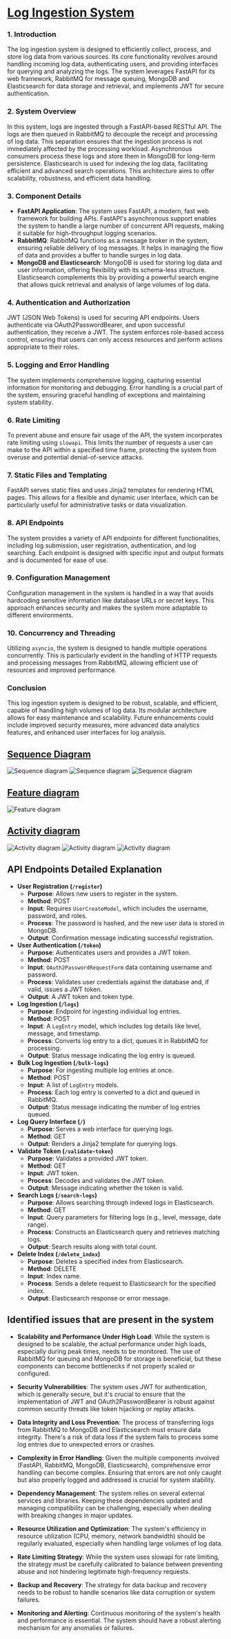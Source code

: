 # [Log Ingestion System](http://43.204.168.235:3000)


### 1. Introduction
The log ingestion system is designed to efficiently collect, process, and store log data from various sources. Its core functionality revolves around handling incoming log data, authenticating users, and providing interfaces for querying and analyzing the logs. The system leverages FastAPI for its web framework, RabbitMQ for message queuing, MongoDB and Elasticsearch for data storage and retrieval, and implements JWT for secure authentication.

### 2. System Overview
In this system, logs are ingested through a FastAPI-based RESTful API. The logs are then queued in RabbitMQ to decouple the receipt and processing of log data. This separation ensures that the ingestion process is not immediately affected by the processing workload. Asynchronous consumers process these logs and store them in MongoDB for long-term persistence. Elasticsearch is used for indexing the log data, facilitating efficient and advanced search operations. This architecture aims to offer scalability, robustness, and efficient data handling.

### 3. Component Details

- **FastAPI Application**: The system uses FastAPI, a modern, fast web framework for building APIs. FastAPI's asynchronous support enables the system to handle a large number of concurrent API requests, making it suitable for high-throughput logging scenarios.
- **RabbitMQ**: RabbitMQ functions as a message broker in the system, ensuring reliable delivery of log messages. It helps in managing the flow of data and provides a buffer to handle surges in log data.
- **MongoDB and Elasticsearch**: MongoDB is used for storing log data and user information, offering flexibility with its schema-less structure. Elasticsearch complements this by providing a powerful search engine that allows quick retrieval and analysis of large volumes of log data.

### 4. Authentication and Authorization
JWT (JSON Web Tokens) is used for securing API endpoints. Users authenticate via OAuth2PasswordBearer, and upon successful authentication, they receive a JWT. The system enforces role-based access control, ensuring that users can only access resources and perform actions appropriate to their roles.

### 5. Logging and Error Handling
The system implements comprehensive logging, capturing essential information for monitoring and debugging. Error handling is a crucial part of the system, ensuring graceful handling of exceptions and maintaining system stability.

### 6. Rate Limiting
To prevent abuse and ensure fair usage of the API, the system incorporates rate limiting using `slowapi`. This limits the number of requests a user can make to the API within a specified time frame, protecting the system from overuse and potential denial-of-service attacks.

### 7. Static Files and Templating
FastAPI serves static files and uses Jinja2 templates for rendering HTML pages. This allows for a flexible and dynamic user interface, which can be particularly useful for administrative tasks or data visualization.

### 8. API Endpoints
The system provides a variety of API endpoints for different functionalities, including log submission, user registration, authentication, and log searching. Each endpoint is designed with specific input and output formats and is documented for ease of use.

### 9. Configuration Management
Configuration management in the system is handled in a way that avoids hardcoding sensitive information like database URLs or secret keys. This approach enhances security and makes the system more adaptable to different environments.

### 10. Concurrency and Threading
Utilizing `asyncio`, the system is designed to handle multiple operations concurrently. This is particularly evident in the handling of HTTP requests and processing messages from RabbitMQ, allowing efficient use of resources and improved performance.


### Conclusion
This log ingestion system is designed to be robust, scalable, and efficient, capable of handling high volumes of log data. Its modular architecture allows for easy maintenance and scalability. Future enhancements could include improved security measures, more advanced data analytics features, and enhanced user interfaces for log analysis.


## [Sequence Diagram](https://showme.redstarplugin.com/d/d:hN60Zz3J)

![Sequence diagram](app/images/activity_diag_1.png)
![Sequence diagram](app/images/activity_diag_2.png)
![Sequence diagram](app/images/activity_diag_3.png)

## [Feature diagram](https://mermaid.live/view#pako:eNpVkt1O4zAQhV9l5Gt4gV6slJJ0t4iKlobdi4SLwZ4kFsk4-EcCUd59Jwmi1FeWfc7xNzP-UNoZUivVehw7KPOaQVZWbTDEbL-Fh-JYNqkH2T_B9fWv051rIceIJ1hXD_j8bOPuAIdEiZ4W73qWZeGddecduxRg752mECy3J7ipdo5bl68v5Fs29Dbf51XRy9tWB0Kvuy9VUT0G8pCl2BHLJUbreAG6_VdC6V6IwwmyRb0RskhwZwcbJXTRzdXQa6IQYYeMLQ0S9e35XR2jpGrY2J4CIBsoaRh7PCc8TgEC6mfQL9-fagou2IzOcgyL8i96OxW-SawnUuwFhM6A2-rGcWPb5OdCfvAs_iPp5AkuRGf37eQWgSfW7wtp5wnNN2jRNFZbSYP7kS7dNasrNZAf0BoZ-8d8pqSrA9VqJVtDDaY-1qrmT5Fiiu4oo1Sr6BNdqTQaaW1uUT7McHlYGBudV6sG-0Cf_wEw28wx)

![Feature diagram](app/images/feature_diag.png)

## [Activity diagram](https://showme.redstarplugin.com/d/d:6xIRa5cM)

![Activity diagram](app/images/diag_1.png)
![Activity diagram](app/images/diag_2.png)
![Activity diagram](app/images/diag_3.png)



## API Endpoints Detailed Explanation

- **User Registration (`/register`)**
   - **Purpose**: Allows new users to register in the system.
   - **Method**: POST
   - **Input**: Requires `UserCreateModel`, which includes the username, password, and roles.
   - **Process**: The password is hashed, and the new user data is stored in MongoDB.
   - **Output**: Confirmation message indicating successful registration.
- **User Authentication (`/token`)**
   - **Purpose**: Authenticates users and provides a JWT token.
   - **Method**: POST
   - **Input**: `OAuth2PasswordRequestForm` data containing username and password.
   - **Process**: Validates user credentials against the database and, if valid, issues a JWT token.
   - **Output**: A JWT token and token type.
- **Log Ingestion (`/logs`)**
   - **Purpose**: Endpoint for ingesting individual log entries.
   - **Method**: POST
   - **Input**: A `LogEntry` model, which includes log details like level, message, and timestamp.
   - **Process**: Converts log entry to a dict, queues it in RabbitMQ for processing.
   - **Output**: Status message indicating the log entry is queued.
- **Bulk Log Ingestion (`/bulk-logs`)**
   - **Purpose**: For ingesting multiple log entries at once.
   - **Method**: POST
   - **Input**: A list of `LogEntry` models.
   - **Process**: Each log entry is converted to a dict and queued in RabbitMQ.
   - **Output**: Status message indicating the number of log entries queued.
- **Log Query Interface (`/`)**
   - **Purpose**: Serves a web interface for querying logs.
   - **Method**: GET
   - **Output**: Renders a Jinja2 template for querying logs.
- **Validate Token (`/validate-token`)**
   - **Purpose**: Validates a provided JWT token.
   - **Method**: GET
   - **Input**: JWT token.
   - **Process**: Decodes and validates the JWT token.
   - **Output**: Message indicating whether the token is valid.
- **Search Logs (`/search-logs`)**
   - **Purpose**: Allows searching through indexed logs in Elasticsearch.
   - **Method**: GET
   - **Input**: Query parameters for filtering logs (e.g., level, message, date range).
   - **Process**: Constructs an Elasticsearch query and retrieves matching logs.
   - **Output**: Search results along with total count.
- **Delete Index (`/delete_index`)**
   - **Purpose**: Deletes a specified index from Elasticsearch.
   - **Method**: DELETE
   - **Input**: Index name.
   - **Process**: Sends a delete request to Elasticsearch for the specified index.
   - **Output**: Elasticsearch response or error message.


## Identified issues that are present in the system

- **Scalability and Performance Under High Load**: While the system is designed to be scalable, the actual performance under high loads, especially during peak times, needs to be monitored. The use of RabbitMQ for queuing and MongoDB for storage is beneficial, but these components can become bottlenecks if not properly scaled or configured.

- **Security Vulnerabilities**: The system uses JWT for authentication, which is generally secure, but it's crucial to ensure that the implementation of JWT and OAuth2PasswordBearer is robust against common security threats like token hijacking or replay attacks.

- **Data Integrity and Loss Prevention**: The process of transferring logs from RabbitMQ to MongoDB and Elasticsearch must ensure data integrity. There's a risk of data loss if the system fails to process some log entries due to unexpected errors or crashes.

- **Complexity in Error Handling**: Given the multiple components involved (FastAPI, RabbitMQ, MongoDB, Elasticsearch), comprehensive error handling can become complex. Ensuring that errors are not only caught but also properly logged and addressed is crucial for system stability.

- **Dependency Management**: The system relies on several external services and libraries. Keeping these dependencies updated and managing compatibility can be challenging, especially when dealing with breaking changes in major updates.

- **Resource Utilization and Optimization**: The system's efficiency in resource utilization (CPU, memory, network bandwidth) should be regularly evaluated, especially when handling large volumes of log data.

- **Rate Limiting Strategy**: While the system uses slowapi for rate limiting, the strategy must be carefully calibrated to balance between preventing abuse and not hindering legitimate high-frequency requests.

- **Backup and Recovery**: The strategy for data backup and recovery needs to be robust to handle scenarios like data corruption or system failures.

- **Monitoring and Alerting**: Continuous monitoring of the system's health and performance is essential. The system should have a robust alerting mechanism for any anomalies or failures.
